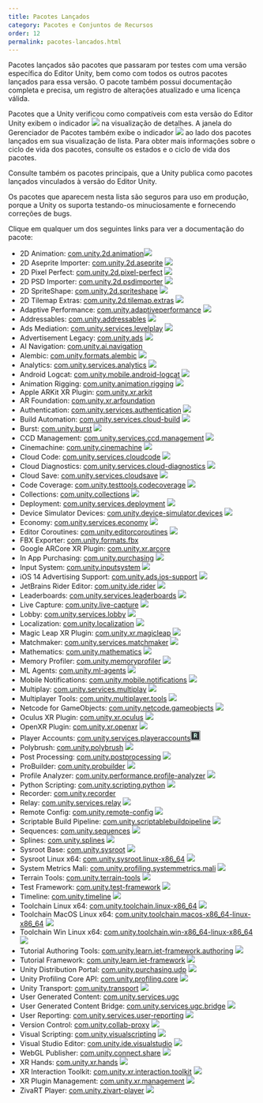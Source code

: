 ```yaml
---
title: Pacotes Lançados
category: Pacotes e Conjuntos de Recursos
order: 12
permalink: pacotes-lancados.html
---
```


Pacotes lançados são pacotes que passaram por testes com uma versão específica do Editor Unity, bem como com todos os outros pacotes lançados para essa versão. O pacote também possui documentação completa e precisa, um registro de alterações atualizado e uma licença válida.

Pacotes que a Unity verificou como compatíveis com esta versão do Editor Unity exibem o indicador ![](https://jhones.github.io/unity-documentation-ptbr/assets/libdoc/img/iconReleased.png) na visualização de detalhes. A janela do Gerenciador de Pacotes também exibe o indicador ![](https://jhones.github.io/unity-documentation-ptbr/assets/libdoc/img/iconRel.png) ao lado dos pacotes lançados em sua visualização de lista. Para obter mais informações sobre o ciclo de vida dos pacotes, consulte os estados e o ciclo de vida dos pacotes.

Consulte também os pacotes principais, que a Unity publica como pacotes lançados vinculados à versão do Editor Unity.

Os pacotes que aparecem nesta lista são seguros para uso em produção, porque a Unity os suporta testando-os minuciosamente e fornecendo correções de bugs.

Clique em qualquer um dos seguintes links para ver a documentação do pacote:

* 2D Animation: [com.unity.2d.animation]()![](https://jhones.github.io/unity-documentation-ptbr/assets/libdoc/img/iconRel.png) 
* 2D Aseprite Importer: [com.unity.2d.aseprite]() ![](https://jhones.github.io/unity-documentation-ptbr/assets/libdoc/img/iconRel.png) 
* 2D Pixel Perfect: [com.unity.2d.pixel-perfect]() ![](https://jhones.github.io/unity-documentation-ptbr/assets/libdoc/img/iconRel.png) 
* 2D PSD Importer: [com.unity.2d.psdimporter]() ![](https://jhones.github.io/unity-documentation-ptbr/assets/libdoc/img/iconRel.png) 
* 2D SpriteShape: [com.unity.2d.spriteshape]() ![](https://jhones.github.io/unity-documentation-ptbr/assets/libdoc/img/iconRel.png) 
* 2D Tilemap Extras: [com.unity.2d.tilemap.extras]() ![](https://jhones.github.io/unity-documentation-ptbr/assets/libdoc/img/iconRel.png) 
* Adaptive Performance: [com.unity.adaptiveperformance]() ![](https://jhones.github.io/unity-documentation-ptbr/assets/libdoc/img/iconRel.png) 
* Addressables: [com.unity.addressables]() ![](https://jhones.github.io/unity-documentation-ptbr/assets/libdoc/img/iconRel.png) 
* Ads Mediation: [com.unity.services.levelplay]() ![](https://jhones.github.io/unity-documentation-ptbr/assets/libdoc/img/iconRel.png) 
* Advertisement Legacy: [com.unity.ads]() ![](https://jhones.github.io/unity-documentation-ptbr/assets/libdoc/img/iconRel.png) 
* AI Navigation: [com.unity.ai.navigation]()
* Alembic: [com.unity.formats.alembic]() ![](https://jhones.github.io/unity-documentation-ptbr/assets/libdoc/img/iconRel.png) 
* Analytics: [com.unity.services.analytics]() ![](https://jhones.github.io/unity-documentation-ptbr/assets/libdoc/img/iconRel.png) 
* Android Logcat: [com.unity.mobile.android-logcat]() ![](https://jhones.github.io/unity-documentation-ptbr/assets/libdoc/img/iconRel.png) 
* Animation Rigging: [com.unity.animation.rigging]() ![](https://jhones.github.io/unity-documentation-ptbr/assets/libdoc/img/iconRel.png) 
* Apple ARKit XR Plugin: [com.unity.xr.arkit]()
* AR Foundation: [com.unity.xr.arfoundation]()
* Authentication: [com.unity.services.authentication]() ![](https://jhones.github.io/unity-documentation-ptbr/assets/libdoc/img/iconRel.png) 
* Build Automation: [com.unity.services.cloud-build]() ![](https://jhones.github.io/unity-documentation-ptbr/assets/libdoc/img/iconRel.png) 
* Burst: [com.unity.burst]() ![](https://jhones.github.io/unity-documentation-ptbr/assets/libdoc/img/iconRel.png) 
* CCD Management: [com.unity.services.ccd.management]() ![](https://jhones.github.io/unity-documentation-ptbr/assets/libdoc/img/iconRel.png) 
* Cinemachine: [com.unity.cinemachine]() ![](https://jhones.github.io/unity-documentation-ptbr/assets/libdoc/img/iconRel.png) 
* Cloud Code: [com.unity.services.cloudcode]() ![](https://jhones.github.io/unity-documentation-ptbr/assets/libdoc/img/iconRel.png) 
* Cloud Diagnostics: [com.unity.services.cloud-diagnostics]() ![](https://jhones.github.io/unity-documentation-ptbr/assets/libdoc/img/iconRel.png) 
* Cloud Save: [com.unity.services.cloudsave]() ![](https://jhones.github.io/unity-documentation-ptbr/assets/libdoc/img/iconRel.png) 
* Code Coverage: [com.unity.testtools.codecoverage]() ![](https://jhones.github.io/unity-documentation-ptbr/assets/libdoc/img/iconRel.png) 
* Collections: [com.unity.collections]() ![](https://jhones.github.io/unity-documentation-ptbr/assets/libdoc/img/iconRel.png) 
* Deployment: [com.unity.services.deployment]() ![](https://jhones.github.io/unity-documentation-ptbr/assets/libdoc/img/iconRel.png) 
* Device Simulator Devices: [com.unity.device-simulator.devices]() ![](https://jhones.github.io/unity-documentation-ptbr/assets/libdoc/img/iconRel.png) 
* Economy: [com.unity.services.economy]() ![](https://jhones.github.io/unity-documentation-ptbr/assets/libdoc/img/iconRel.png) 
* Editor Coroutines: [com.unity.editorcoroutines]() ![](https://jhones.github.io/unity-documentation-ptbr/assets/libdoc/img/iconRel.png) 
* FBX Exporter: [com.unity.formats.fbx]()
* Google ARCore XR Plugin: [com.unity.xr.arcore]()
* In App Purchasing: [com.unity.purchasing]() ![](https://jhones.github.io/unity-documentation-ptbr/assets/libdoc/img/iconRel.png) 
* Input System: [com.unity.inputsystem]() ![](https://jhones.github.io/unity-documentation-ptbr/assets/libdoc/img/iconRel.png) 
* iOS 14 Advertising Support: [com.unity.ads.ios-support]() ![](https://jhones.github.io/unity-documentation-ptbr/assets/libdoc/img/iconRel.png) 
* JetBrains Rider Editor: [com.unity.ide.rider]() ![](https://jhones.github.io/unity-documentation-ptbr/assets/libdoc/img/iconRel.png) 
* Leaderboards: [com.unity.services.leaderboards]() ![](https://jhones.github.io/unity-documentation-ptbr/assets/libdoc/img/iconRel.png) 
* Live Capture: [com.unity.live-capture]() ![](https://jhones.github.io/unity-documentation-ptbr/assets/libdoc/img/iconRel.png) 
* Lobby: [com.unity.services.lobby]() ![](https://jhones.github.io/unity-documentation-ptbr/assets/libdoc/img/iconRel.png) 
* Localization: [com.unity.localization]() ![](https://jhones.github.io/unity-documentation-ptbr/assets/libdoc/img/iconRel.png) 
* Magic Leap XR Plugin: [com.unity.xr.magicleap]() ![](https://jhones.github.io/unity-documentation-ptbr/assets/libdoc/img/iconRel.png) 
* Matchmaker: [com.unity.services.matchmaker]() ![](https://jhones.github.io/unity-documentation-ptbr/assets/libdoc/img/iconRel.png) 
* Mathematics: [com.unity.mathematics]() ![](https://jhones.github.io/unity-documentation-ptbr/assets/libdoc/img/iconRel.png) 
* Memory Profiler: [com.unity.memoryprofiler]() ![](https://jhones.github.io/unity-documentation-ptbr/assets/libdoc/img/iconRel.png) 
* ML Agents: [com.unity.ml-agents]() ![](https://jhones.github.io/unity-documentation-ptbr/assets/libdoc/img/iconRel.png) 
* Mobile Notifications: [com.unity.mobile.notifications]() ![](https://jhones.github.io/unity-documentation-ptbr/assets/libdoc/img/iconRel.png) 
* Multiplay: [com.unity.services.multiplay]() ![](https://jhones.github.io/unity-documentation-ptbr/assets/libdoc/img/iconRel.png) 
* Multiplayer Tools: [com.unity.multiplayer.tools]() ![](https://jhones.github.io/unity-documentation-ptbr/assets/libdoc/img/iconRel.png) 
* Netcode for GameObjects: [com.unity.netcode.gameobjects]() ![](https://jhones.github.io/unity-documentation-ptbr/assets/libdoc/img/iconRel.png) 
* Oculus XR Plugin: [com.unity.xr.oculus]() ![](https://jhones.github.io/unity-documentation-ptbr/assets/libdoc/img/iconRel.png) 
* OpenXR Plugin: [com.unity.xr.openxr]() ![](https://jhones.github.io/unity-documentation-ptbr/assets/libdoc/img/iconRel.png) 
* Player Accounts: [com.unity.services.playeraccounts]()![](/assets/libdoc/img/iconRel.png)
* Polybrush: [com.unity.polybrush]() ![](https://jhones.github.io/unity-documentation-ptbr/assets/libdoc/img/iconRel.png) 
* Post Processing: [com.unity.postprocessing]() ![](https://jhones.github.io/unity-documentation-ptbr/assets/libdoc/img/iconRel.png) 
* ProBuilder: [com.unity.probuilder]() ![](https://jhones.github.io/unity-documentation-ptbr/assets/libdoc/img/iconRel.png) 
* Profile Analyzer: [com.unity.performance.profile-analyzer]() ![](https://jhones.github.io/unity-documentation-ptbr/assets/libdoc/img/iconRel.png) 
* Python Scripting: [com.unity.scripting.python]() ![](https://jhones.github.io/unity-documentation-ptbr/assets/libdoc/img/iconRel.png) 
* Recorder: [com.unity.recorder]()
* Relay: [com.unity.services.relay]() ![](https://jhones.github.io/unity-documentation-ptbr/assets/libdoc/img/iconRel.png) 
* Remote Config: [com.unity.remote-config]() ![](https://jhones.github.io/unity-documentation-ptbr/assets/libdoc/img/iconRel.png) 
* Scriptable Build Pipeline: [com.unity.scriptablebuildpipeline]() ![](https://jhones.github.io/unity-documentation-ptbr/assets/libdoc/img/iconRel.png) 
* Sequences: [com.unity.sequences]() ![](https://jhones.github.io/unity-documentation-ptbr/assets/libdoc/img/iconRel.png) 
* Splines: [com.unity.splines]() ![](https://jhones.github.io/unity-documentation-ptbr/assets/libdoc/img/iconRel.png) 
* Sysroot Base: [com.unity.sysroot]() ![](https://jhones.github.io/unity-documentation-ptbr/assets/libdoc/img/iconRel.png) 
* Sysroot Linux x64: [com.unity.sysroot.linux-x86_64]() ![](https://jhones.github.io/unity-documentation-ptbr/assets/libdoc/img/iconRel.png) 
* System Metrics Mali: [com.unity.profiling.systemmetrics.mali]() ![](https://jhones.github.io/unity-documentation-ptbr/assets/libdoc/img/iconRel.png) 
* Terrain Tools: [com.unity.terrain-tools]() ![](https://jhones.github.io/unity-documentation-ptbr/assets/libdoc/img/iconRel.png) 
* Test Framework: [com.unity.test-framework]() ![](https://jhones.github.io/unity-documentation-ptbr/assets/libdoc/img/iconRel.png) 
* Timeline: [com.unity.timeline]() ![](https://jhones.github.io/unity-documentation-ptbr/assets/libdoc/img/iconRel.png) 
* Toolchain Linux x64: [com.unity.toolchain.linux-x86_64]() ![](https://jhones.github.io/unity-documentation-ptbr/assets/libdoc/img/iconRel.png) 
* Toolchain MacOS Linux x64: [com.unity.toolchain.macos-x86_64-linux-x86_64]() ![](https://jhones.github.io/unity-documentation-ptbr/assets/libdoc/img/iconRel.png) 
* Toolchain Win Linux x64: [com.unity.toolchain.win-x86_64-linux-x86_64]() ![](https://jhones.github.io/unity-documentation-ptbr/assets/libdoc/img/iconRel.png) 
* Tutorial Authoring Tools: [com.unity.learn.iet-framework.authoring]() ![](https://jhones.github.io/unity-documentation-ptbr/assets/libdoc/img/iconRel.png) 
* Tutorial Framework: [com.unity.learn.iet-framework]() ![](https://jhones.github.io/unity-documentation-ptbr/assets/libdoc/img/iconRel.png) 
* Unity Distribution Portal: [com.unity.purchasing.udp]() ![](https://jhones.github.io/unity-documentation-ptbr/assets/libdoc/img/iconRel.png) 
* Unity Profiling Core API: [com.unity.profiling.core]() ![](https://jhones.github.io/unity-documentation-ptbr/assets/libdoc/img/iconRel.png) 
* Unity Transport: [com.unity.transport]() ![](https://jhones.github.io/unity-documentation-ptbr/assets/libdoc/img/iconRel.png) 
* User Generated Content: [com.unity.services.ugc]()
* User Generated Content Bridge: [com.unity.services.ugc.bridge]() ![](https://jhones.github.io/unity-documentation-ptbr/assets/libdoc/img/iconRel.png) 
* User Reporting: [com.unity.services.user-reporting]() ![](https://jhones.github.io/unity-documentation-ptbr/assets/libdoc/img/iconRel.png) 
* Version Control: [com.unity.collab-proxy]() ![](https://jhones.github.io/unity-documentation-ptbr/assets/libdoc/img/iconRel.png) 
* Visual Scripting: [com.unity.visualscripting]() ![](https://jhones.github.io/unity-documentation-ptbr/assets/libdoc/img/iconRel.png) 
* Visual Studio Editor: [com.unity.ide.visualstudio]() ![](https://jhones.github.io/unity-documentation-ptbr/assets/libdoc/img/iconRel.png) 
* WebGL Publisher: [com.unity.connect.share]() ![](https://jhones.github.io/unity-documentation-ptbr/assets/libdoc/img/iconRel.png) 
* XR Hands: [com.unity.xr.hands]() ![](https://jhones.github.io/unity-documentation-ptbr/assets/libdoc/img/iconRel.png) 
* XR Interaction Toolkit: [com.unity.xr.interaction.toolkit]() ![](https://jhones.github.io/unity-documentation-ptbr/assets/libdoc/img/iconRel.png) 
* XR Plugin Management: [com.unity.xr.management]() ![](https://jhones.github.io/unity-documentation-ptbr/assets/libdoc/img/iconRel.png) 
* ZivaRT Player: [com.unity.zivart-player]() ![](https://jhones.github.io/unity-documentation-ptbr/assets/libdoc/img/iconRel.png) 